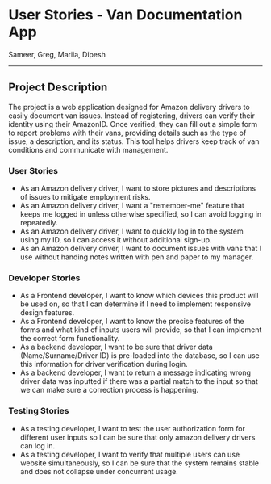 # User Stories - Van Documentation App
Sameer, Greg, Mariia, Dipesh

--- 

## Project Description
The project is a web application designed for Amazon delivery drivers to easily document van issues. Instead of registering, drivers can verify their identity using their AmazonID. Once verified, they can fill out a simple form to report problems with their vans, providing details such as the type of issue, a description, and its status. This tool helps drivers keep track of van conditions and communicate with management. 


### User Stories
 * As an Amazon delivery driver, I want to store pictures and descriptions of issues to mitigate employment risks.
 * As an Amazon delivery driver, I want a "remember-me" feature that keeps me logged in unless otherwise specified,
so I can avoid logging in repeatedly.
 * As an Amazon delivery driver, I want to quickly log in to the system using my ID, so I can access it without additional sign-up.
 * As an Amazon delivery driver, I want to document issues with vans that I use without handing notes written with pen and paper to my manager.

 ### Developer Stories
* As a Frontend developer, I want to know which devices this product will be used on, so that I can determine if I need to implement responsive design features.
* As a Frontend developer, I want to know the precise features of the forms and what kind of inputs users will provide, so that I can implement the correct form functionality.
* As a backend developer, I want to be sure that driver data (Name/Surname/Driver ID) is pre-loaded into the database, so I can use this information for driver verification during login.
* As a backend developer, I want to return a message indicating wrong driver data was inputted if there was a partial match to the input so that we can make sure a correction process is happening.  

  
 ### Testing Stories
* As a testing developer, I want to test the user authorization form for different user inputs  so  I can be sure that only amazon delivery drivers can log in.
* As a testing developer, I want to verify that multiple users can use website simultaneously, so I can be sure that the system remains stable and does not collapse under concurrent usage.
